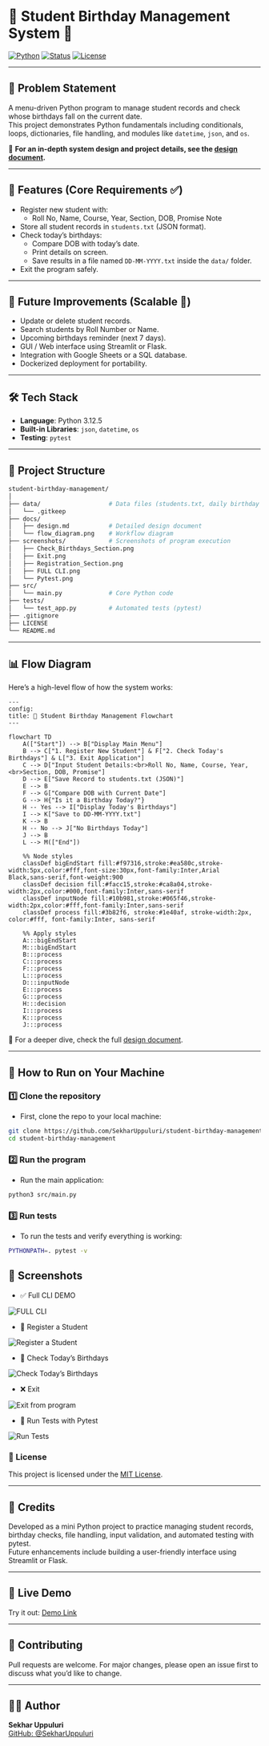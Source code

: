 # 🎂 Student Birthday Management System 🎉

[![Python](https://img.shields.io/badge/Python-3.12.5-blue.svg)](https://www.python.org/)
[![Status](https://img.shields.io/badge/Project-Mini%20Project-success)]()
[![License](https://img.shields.io/badge/License-MIT-green.svg)](LICENSE)

---

## 📌 Problem Statement

A menu-driven Python program to manage student records and check whose birthdays fall on the current date.  
This project demonstrates Python fundamentals including conditionals, loops, dictionaries, file handling, and modules like `datetime`, `json`, and `os`.

📄 **For an in-depth system design and project details, see the [design document](docs/design.md).**

---

## 🚀 Features (Core Requirements ✅)

- Register new student with:
  - Roll No, Name, Course, Year, Section, DOB, Promise Note  
- Store all student records in `students.txt` (JSON format).  
- Check today’s birthdays:
  - Compare DOB with today’s date.  
  - Print details on screen.  
  - Save results in a file named `DD-MM-YYYY.txt` inside the `data/` folder.  
- Exit the program safely.  

---

## 🔮 Future Improvements (Scalable 🚀)

- Update or delete student records.  
- Search students by Roll Number or Name.  
- Upcoming birthdays reminder (next 7 days).  
- GUI / Web interface using Streamlit or Flask.  
- Integration with Google Sheets or a SQL database.  
- Dockerized deployment for portability.  

---

## 🛠 Tech Stack

- **Language**: Python 3.12.5  
- **Built-in Libraries**: `json`, `datetime`, `os`  
- **Testing**: `pytest`

---

## 📂 Project Structure

```bash
student-birthday-management/
│
├── data/                   # Data files (students.txt, daily birthday lists)
│   └── .gitkeep
├── docs/
│   ├── design.md           # Detailed design document
│   └── flow_diagram.png    # Workflow diagram
├── screenshots/            # Screenshots of program execution
│   ├── Check_Birthdays_Section.png
│   ├── Exit.png
│   ├── Registration_Section.png
│   ├── FULL CLI.png
│   └── Pytest.png
├── src/
│   └── main.py             # Core Python code
├── tests/
│   └── test_app.py         # Automated tests (pytest)
├── .gitignore
├── LICENSE
└── README.md
``` 
---

## 📊 Flow Diagram

Here’s a high-level flow of how the system works:

```mermaid
---
config:
title: 🎂 Student Birthday Management Flowchart
---

flowchart TD
    A(["Start"]) --> B["Display Main Menu"]
    B --> C["1. Register New Student"] & F["2. Check Today's Birthdays"] & L["3. Exit Application"]
    C --> D["Input Student Details:<br>Roll No, Name, Course, Year,<br>Section, DOB, Promise"]
    D --> E["Save Record to students.txt (JSON)"]
    E --> B
    F --> G["Compare DOB with Current Date"]
    G --> H{"Is it a Birthday Today?"}
    H -- Yes --> I["Display Today's Birthdays"]
    I --> K["Save to DD-MM-YYYY.txt"]
    K --> B
    H -- No --> J["No Birthdays Today"]
    J --> B
    L --> M(["End"])

    %% Node styles
    classDef bigEndStart fill:#f97316,stroke:#ea580c,stroke-width:5px,color:#fff,font-size:30px,font-family:Inter,Arial Black,sans-serif,font-weight:900
    classDef decision fill:#facc15,stroke:#ca8a04,stroke-width:2px,color:#000,font-family:Inter,sans-serif
    classDef inputNode fill:#10b981,stroke:#065f46,stroke-width:2px,color:#fff,font-family:Inter,sans-serif
    classDef process fill:#3b82f6, stroke:#1e40af, stroke-width:2px, color:#fff, font-family:Inter, sans-serif

    %% Apply styles
    A:::bigEndStart
    M:::bigEndStart
    B:::process
    C:::process
    F:::process
    L:::process
    D:::inputNode
    E:::process
    G:::process
    H:::decision
    I:::process
    K:::process
    J:::process

```
<!-- <p align="center">
  <img src="docs/Project%20Flow%20Chart%20%5Blec%5D.png" alt="System Flow Diagram" width="600">
</p> -->

📄 For a deeper dive, check the full [design document](docs/design.md).

---

## 🚀 How to Run on Your Machine
### 1️⃣ Clone the repository
- First, clone the repo to your local machine:
```bash
git clone https://github.com/SekharUppuluri/student-birthday-management.git
cd student-birthday-management
```
### 2️⃣ Run the program
- Run the main application:
```bash
python3 src/main.py
```
### 3️⃣ Run tests
- To run the tests and verify everything is working:
```bash
PYTHONPATH=. pytest -v
```

## 📸 Screenshots
- ✅ Full CLI DEMO

![FULL CLI ](Screenshots/FULL%20CLI.png)

- 📝 Register a Student
  
![Register a Student](Screenshots/Registration_Section.png)

- 🎉 Check Today’s Birthdays

![Check Today’s Birthdays](Screenshots/Check_Birthdays_Section.png)

- ❌ Exit 

![Exit from program](Screenshots/Exit.png)

- 🧪 Run Tests with Pytest

![Run Tests](Screenshots/Pytest.png)

### 📜 License  
This project is licensed under the [MIT License](LICENSE).

---

## 🙌 Credits  
Developed as a mini Python project to practice managing student records, birthday checks, file handling, input validation, and automated testing with pytest.  
Future enhancements include building a user-friendly interface using Streamlit or Flask.

---

## 🔗 Live Demo  
Try it out: [Demo Link](https://your-demo-link.com)  <!-- Replace with actual link or remove if not available -->

---

## 🤝 Contributing  
 Pull requests are welcome. For major changes, please open an issue first to discuss what you’d like to change.

---

## 🧑‍💻 Author  
**Sekhar Uppuluri**  
[GitHub: @SekharUppuluri](https://github.com/SekharUppuluri)


